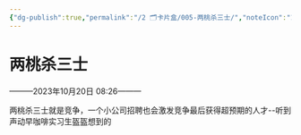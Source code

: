 ```yaml
---
{"dg-publish":true,"permalink":"/2 🗂️卡片盒/005-两桃杀三士/","noteIcon":"1","created":"2023-10-20T08:26:00","updated":"2024-10-04T09:12"}
---
```


# 两桃杀三士

———2023年10月20日 08:26———

两桃杀三士就是竞争，一个小公司招聘也会激发竞争最后获得超预期的人才--听到声动早咖啡实习生盔盔想到的
